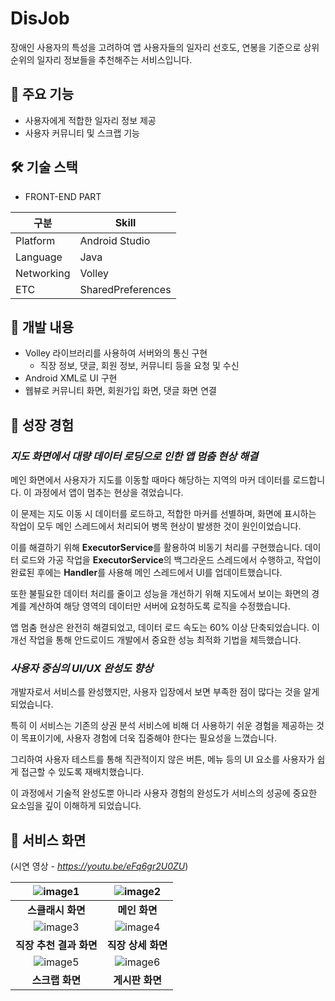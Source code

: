 # DisJob



장애인 사용자의 특성을 고려하여 앱 사용자들의 일자리 선호도, 연봉을 기준으로 상위 순위의 일자리 정보들을 추천해주는 서비스입니다.


## 📌 주요 기능


- 사용자에게 적합한 일자리 정보 제공
- 사용자 커뮤니티 및 스크랩 기능


## 🛠 기술 스택


- FRONT-END PART


|구분|Skill|
|------|---|
|Platform|Android Studio|
|Language|Java|
|Networking|Volley|
|ETC|SharedPreferences|


## 📌 개발 내용


- Volley 라이브러리를 사용하여 서버와의 통신 구현
    - 직장 정보, 댓글, 회원 정보, 커뮤니티 등을 요청 및 수신
- Android XML로 UI 구현
- 웹뷰로 커뮤니티 화면, 회원가입 화면, 댓글 화면 연결


## 📌 성장 경험


### *지도 화면에서 대량 데이터 로딩으로 인한 앱 멈춤 현상 해결*

메인 화면에서 사용자가 지도를 이동할 때마다 해당하는 지역의 마커 데이터를 로드합니다. 이 과정에서 앱이 멈추는 현상을 겪었습니다.

이 문제는 지도 이동 시 데이터를 로드하고, 적합한 마커를 선별하며, 화면에 표시하는 작업이 모두 메인 스레드에서 처리되어 병목 현상이 발생한 것이 원인이었습니다.

이를 해결하기 위해 **ExecutorService**를 활용하여 비동기 처리를 구현했습니다. 데이터 로드와 가공 작업을 **ExecutorService**의 백그라운드 스레드에서 수행하고, 작업이 완료된 후에는 **Handler**를 사용해 메인 스레드에서 UI를 업데이트했습니다.

또한 불필요한 데이터 처리를 줄이고 성능을 개선하기 위해 지도에서 보이는 화면의 경계를 계산하여 해당 영역의 데이터만 서버에 요청하도록 로직을 수정했습니다.

앱 멈춤 현상은 완전히 해결되었고, 데이터 로드 속도는 60% 이상 단축되었습니다. 이 개선 작업을 통해 안드로이드 개발에서 중요한 성능 최적화 기법을 체득했습니다.


### *사용자 중심의 UI/UX 완성도 향상*

개발자로서 서비스를 완성했지만, 사용자 입장에서 보면 부족한 점이 많다는 것을 알게 되었습니다.

특히 이 서비스는 기존의 상권 분석 서비스에 비해 더 사용하기 쉬운 경험을 제공하는 것이 목표이기에, 사용자 경험에 더욱 집중해야 한다는 필요성을 느꼈습니다.

그리하여 사용자 테스트를 통해 직관적이지 않은 버튼, 메뉴 등의 UI 요소를 사용자가 쉽게 접근할 수 있도록 재배치했습니다. 

이 과정에서 기술적 완성도뿐 아니라 사용자 경험의 완성도가 서비스의 성공에 중요한 요소임을 깊이 이해하게 되었습니다.


## 📌 서비스 화면


(시연 영상 - *https://youtu.be/eFq6gr2U0ZU*)


<div align="center">

| ![image1](https://github.com/user-attachments/assets/7daedc76-a8c8-4f0b-8551-5d906a4a3830) | ![image2](https://github.com/user-attachments/assets/12492a51-b15a-4457-b86a-20fcceac3178) |
|:--------------------------------------------------------:|:--------------------------------------------------------:|
| **스클래시 화면**                                  | **메인 화면**                                  |
| ![image3](https://github.com/user-attachments/assets/63a1f6eb-19a0-416f-b346-6fccecbdba9c) | ![image4](https://github.com/user-attachments/assets/3c14f3c5-f73e-436a-a989-4f6ad160fe4e) |
| **직장 추천 결과 화면**                                  | **직장 상세 화면**                                  |
| ![image5](https://github.com/user-attachments/assets/3b989e5d-f8d0-4d4b-bf21-665338ff9774) | ![image6](https://github.com/user-attachments/assets/92b31305-fd48-40d0-8e6a-15c4220b3d7d) |
| **스크랩 화면**                                  | **게시판 화면**                                  |

</div>


